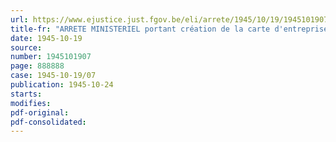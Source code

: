 ```yaml
---
url: https://www.ejustice.just.fgov.be/eli/arrete/1945/10/19/1945101907/justel
title-fr: "ARRETE MINISTERIEL portant création de la carte d'entreprise et des timbres spéciaux E pour combustibles"
date: 1945-10-19
source:
number: 1945101907
page: 888888
case: 1945-10-19/07
publication: 1945-10-24
starts:
modifies:
pdf-original:
pdf-consolidated:
---
```


